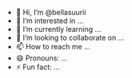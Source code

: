 - 👋 Hi, I’m @bellasuurii
- 👀 I’m interested in ...
- 🌱 I’m currently learning ...
- 💞️ I’m looking to collaborate on ...
- 📫 How to reach me ...
- 😄 Pronouns: ...
- ⚡ Fun fact: ...

<!---
bellasuurii/bellasuurii is a ✨ special ✨ repository because its `README.md` (this file) appears on your GitHub profile.
You can click the Preview link to take a look at your changes.
--->

